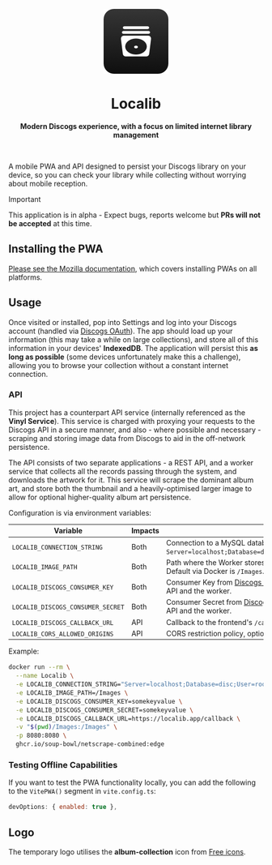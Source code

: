 <p align="center">
  <img src="/assets/logo-app.png" alt="" />
</p>
<h1 align="center">Localib</h1>
<p align="center">
  <strong>Modern Discogs experience, with a focus on limited internet library management</strong>
</p>
<p align="center">
  <img src="https://f.subo.dev/i/discogs-app-image.webp" alt="" />
</p>

A mobile PWA and API designed to persist your Discogs library on your device, so you can check your library while collecting without worrying about mobile reception.

> [!IMPORTANT]  
> This application is in alpha - Expect bugs, reports welcome but **PRs will not be accepted** at this time.

## Installing the PWA

[Please see the Mozilla documentation](https://developer.mozilla.org/en-US/docs/Web/Progressive_web_apps/Guides/Installing), which covers installing PWAs on all platforms.

## Usage

Once visited or installed, pop into Settings and log into your Discogs account (handled via [Discogs OAuth](https://www.discogs.com/developers/#page:authentication,header:authentication-discogs-auth-flow)). The app should load up your information (this may take a while on large collections), and store all of this information in your devices' **IndexedDB**. The application will persist this **as long as possible** (some devices unfortunately make this a challenge), allowing you to browse your collection without a constant internet connection.

### API

This project has a counterpart API service (internally referenced as the **Vinyl Service**). This service is charged with proxying your requests to the Discogs API in a secure manner, and also - where possible and necessary - scraping and storing image data from Discogs to aid in the off-network persistence.

The API consists of two separate applications - a REST API, and a worker service that collects all the records passing through the system, and downloads the artwork for it. This service will scrape the dominant album art, and store both the thumbnail and a heavily-optimised larger image to allow for optional higher-quality album art persistence.

Configuration is via environment variables:

Variable | Impacts | Description
-|-|-
`LOCALIB_CONNECTION_STRING` | Both | Connection to a MySQL database, like `Server=localhost;Database=discoarchive;User=root;Password=password;`
`LOCALIB_IMAGE_PATH` | Both | Path where the Worker stores to, and the API serves images from. Default via Docker is `/Images`.
`LOCALIB_DISCOGS_CONSUMER_KEY` | Both | Consumer Key from [Discogs Developer Application][dcd], used by both the API and the worker.
`LOCALIB_DISCOGS_CONSUMER_SECRET` | Both | Consumer Secret from [Discogs Developer Application][dcd], used by both the API and the worker.
`LOCALIB_DISCOGS_CALLBACK_URL` | API | Callback to the frontend's `/callback` URL to handle OAuth flow.
`LOCALIB_CORS_ALLOWED_ORIGINS` | API | CORS restriction policy, optional, API only.

Example:

```bash
docker run --rm \
  --name Localib \
  -e LOCALIB_CONNECTION_STRING="Server=localhost;Database=disc;User=root;Password=password;" \
  -e LOCALIB_IMAGE_PATH=/Images \
  -e LOCALIB_DISCOGS_CONSUMER_KEY=somekeyvalue \
  -e LOCALIB_DISCOGS_CONSUMER_SECRET=somekeyvalue \
  -e LOCALIB_DISCOGS_CALLBACK_URL=https://localib.app/callback \
  -v "$(pwd)/Images:/Images" \
  -p 8080:8080 \
  ghcr.io/soup-bowl/netscrape-combined:edge
```

### Testing Offline Capabilities

If you want to test the PWA functionality locally, you can add the following to the `VitePWA()` segment in `vite.config.ts`:

```js
devOptions: { enabled: true },
```


## Logo

The temporary logo utilises the **album-collection** icon from [Free icons](https://free-icons.github.io/free-icons/).

[dcd]: https://www.discogs.com/settings/developers
